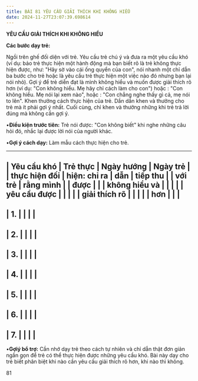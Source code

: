 ```yaml
---
title: BÀI 81 YÊU CẦU GIẢI THÍCH KHI KHÔNG HIỂU
date: 2024-11-27T23:07:39.698614
---
```


**YÊU CẦU GIẢI THÍCH KHI KHÔNG HIỂU**

**Các bước dạy trẻ:**

Ngồi trên ghế đối diện với trẻ. Yêu cầu trẻ chú ý và đưa ra một yêu
cầu khó (ví dụ: bảo trẻ thực hiện một hành động mà bạn biết rõ là trẻ
không thực hiện được, như: "Hãy sờ vào cái ống quyển của con", nói
nhanh một chỉ dẫn ba bước cho trẻ hoặc là yêu cầu trẻ thực hiện một
việc nào đó nhưng bạn lại nói nhỏ). Gợi ý để trẻ diễn đạt là mình
không hiểu và muốn được giải thích rõ hơn (ví dụ: "Con không hiểu. Mẹ
hãy chỉ cách làm cho con") hoặc : "Con không hiểu. Mẹ nói lại xem
nào", hoặc : "Con chẳng nghe thấy gì cả, mẹ nói to lên". Khen thưởng
cách thực hiện của trẻ. Dần dần khen và thưởng cho trẻ mà ít phải gợi
ý nhất. Cuối cùng, chỉ khen và thưởng những khi trẻ trả lời đúng mà
không cần gợi ý.

•**Điều kiện trước tiên:** Trẻ nói được: "Con không biết" khi nghe
những câu hỏi đó, nhắc lại được lời nói của người khác.

•**Gợi ý cách dạy:** Làm mẫu cách thực hiện cho trẻ.

-------------------------------------------------------------------------
| **Yêu cầu khó | **Trẻ thực      | **Ngày hướng    | **Ngày trẻ    |
| thực hiện đối | hiện: chỉ ra** | dẫn**           | tiếp thu      |
| với trẻ**     | **rằng mình     |                 | được**        |
|                 | không hiểu và   |                 |                 |
|                 | yêu cầu được    |                 |                 |
|                 | giải thích rõ   |                 |                 |
|                 | hơn**           |                 |                 |
-------------------------------------------------------------------------
| 1.           |                 |                 |                 |
-------------------------------------------------------------------------
| 2.           |                 |                 |                 |
-------------------------------------------------------------------------
| 3.           |                 |                 |                 |
-------------------------------------------------------------------------
| 4.           |                 |                 |                 |
-------------------------------------------------------------------------
| 5.           |                 |                 |                 |
-------------------------------------------------------------------------
| 6.           |                 |                 |                 |
-------------------------------------------------------------------------
| 7.           |                 |                 |                 |
-------------------------------------------------------------------------

•**Gợiý bổ trợ:** Cần nhớ dạy trẻ theo cách tự nhiên và chỉ dẫn thật
đơn giản ngắn gọn để trẻ có thể thực hiện được những yêu cầu khó. Bài
này dạy cho trẻ biết phân biệt khi nào cần yêu cầu giải thích rõ hơn,
khi nào thì không.

81

